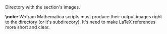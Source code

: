 Directory with the section's images.

**\note:** Wofram Mathematica scripts must produce their output images 
right to the directory (or it's subdirecory). It's need to make LaTeX references more short and clear.
